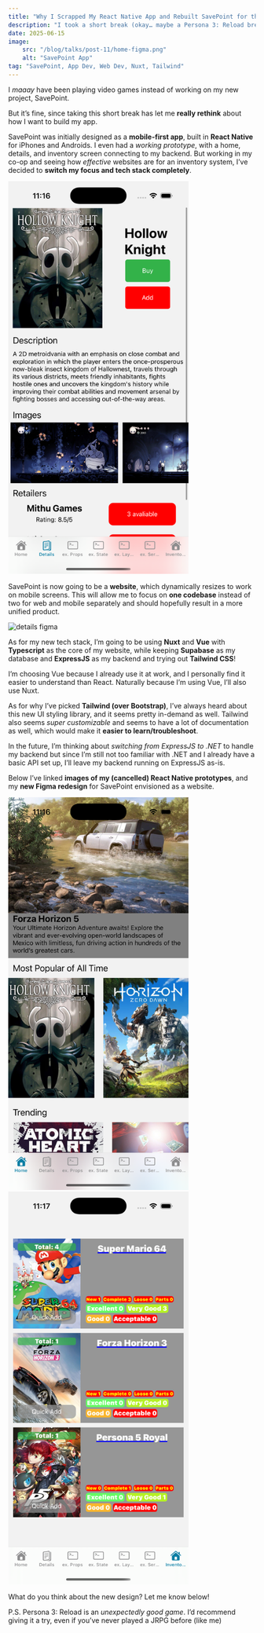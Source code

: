 ```yaml
---
title: "Why I Scrapped My React Native App and Rebuilt SavePoint for the Web"
description: "I took a short break (okay… maybe a Persona 3: Reload break) and came back with a clearer vision: SavePoint is no longer a mobile-first app. Here’s why I ditched React Native, switched to Vue/Nuxt + Tailwind, and redesigned SavePoint as a web-first platform—with Figma mockups and a better dev workflow to show for it."
date: 2025-06-15
image:
    src: "/blog/talks/post-11/home-figma.png"
    alt: "SavePoint App"
tag: "SavePoint, App Dev, Web Dev, Nuxt, Tailwind"
---
```


I *maaay* have been playing video games instead of working on my new project, SavePoint.

But it’s fine, since taking this short break has let me **really rethink** about how I want to build my app.

SavePoint was initially designed as a **mobile-first app**, built in **React Native** for iPhones and Androids. I even had a *working prototype*, with a home, details, and inventory screen connecting to my backend. But working in my co-op and seeing how *effective* websites are for an inventory system, I’ve decided to **switch my focus and tech stack completely**.

<img src="/public/blog/talks/post-11/details-prototype.png" alt="details prototype" style="max-height: 800px; width: auto">

SavePoint is now going to be a **website**, which dynamically resizes to work on mobile screens. This will allow me to focus on **one codebase** instead of two for web and mobile separately and should hopefully result in a more unified product.

<img src="/public/blog/talks/post-11/details-figma.png" alt="details figma" style="max-height: 800px; width: auto">

As for my new tech stack, I’m going to be using **Nuxt** and **Vue** with **Typescript** as the core of my website, while keeping **Supabase** as my database and **ExpressJS** as my backend and trying out **Tailwind CSS**!

I’m choosing Vue because I already use it at work, and I personally find it easier to understand than React. Naturally because I’m using Vue, I’ll also use Nuxt.

As for why I’ve picked **Tailwind (over Bootstrap)**, I’ve always heard about this new UI styling library, and it seems pretty in-demand as well. Tailwind also seems *super customizable* and seems to have a lot of documentation as well, which would make it **easier to learn/troubleshoot**.

In the future, I’m thinking about *switching from ExpressJS to .NET* to handle my backend but since I’m still not too familiar with .NET and I already have a basic API set up, I’ll leave my backend running on ExpressJS as-is.

Below I’ve linked **images of my (cancelled) React Native prototypes**, and my **new Figma redesign** for SavePoint envisioned as a website.

<img src="/public/blog/talks/post-11/home-prototype.png" alt="home prototype" style="max-height: 800px; width: auto">

<img src="/public/blog/talks/post-11/inventory-prototype.png" alt="inventory prototype" style="max-height: 800px; width: auto">

What do you think about the new design? Let me know below!

P.S. Persona 3: Reload is an *unexpectedly good game*. I’d recommend giving it a try, even if you’ve never played a JRPG before (like me)
